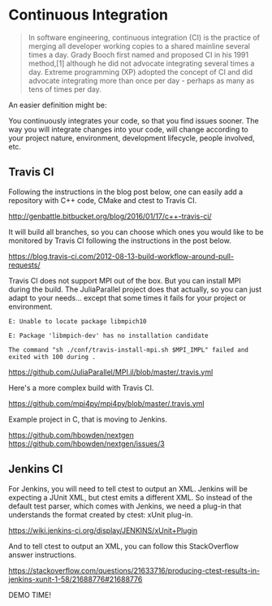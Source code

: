 # Continuous Integration

>In software engineering, continuous integration (CI) is the practice of merging all
>developer working copies to a shared mainline several times a day. Grady Booch
>first named and proposed CI in his 1991 method,[1] although he did not advocate
>integrating several times a day. Extreme programming (XP) adopted the concept
>of CI and did advocate integrating more than once per day - perhaps as many
>as tens of times per day.

An easier definition might be:

You continuously integrates your code, so that you find issues sooner.
The way you will integrate changes into your code, will
change according to your project nature, environment, development lifecycle,
people involved, etc.

## Travis CI

Following the instructions in the blog post below, one can easily add a
repository with C++ code, CMake and ctest to Travis CI.

http://genbattle.bitbucket.org/blog/2016/01/17/c++-travis-ci/

It will build all branches, so you can choose which ones you would like
to be monitored by Travis CI following the instructions in the post below.

https://blog.travis-ci.com/2012-08-13-build-workflow-around-pull-requests/

Travis CI does not support MPI out of the box. But you can install MPI during the build.
The JuliaParallel project does that actually, so you can just adapt to your
needs... except that some times it fails for your project or environment.

```
E: Unable to locate package libmpich10

E: Package 'libmpich-dev' has no installation candidate

The command "sh ./conf/travis-install-mpi.sh $MPI_IMPL" failed and exited with 100 during .
```

https://github.com/JuliaParallel/MPI.jl/blob/master/.travis.yml

Here's a more complex build with Travis CI.

https://github.com/mpi4py/mpi4py/blob/master/.travis.yml

Example project in C, that is moving to Jenkins.

https://github.com/hbowden/nextgen
https://github.com/hbowden/nextgen/issues/3

## Jenkins CI

For Jenkins, you will need to tell ctest to output an XML. Jenkins will be
expecting a JUnit XML, but ctest emits a different XML. So instead of the
default test parser, which comes with Jenkins, we need a plug-in that
understands the format created by ctest: xUnit plug-in.

https://wiki.jenkins-ci.org/display/JENKINS/xUnit+Plugin

And to tell ctest to output an XML, you can follow this StackOverflow
answer instructions.

https://stackoverflow.com/questions/21633716/producing-ctest-results-in-jenkins-xunit-1-58/21688776#21688776

DEMO TIME!
